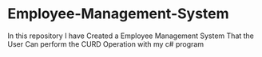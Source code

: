 # Employee-Management-System
In this repository I have Created a Employee Management System That the User Can perform the CURD Operation with my c# program
